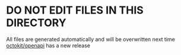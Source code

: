 # DO NOT EDIT FILES IN THIS DIRECTORY

All files are generated automatically and will be overwritten next time [octokit/openapi](https://github.com/octokit/openapi/) has a new release